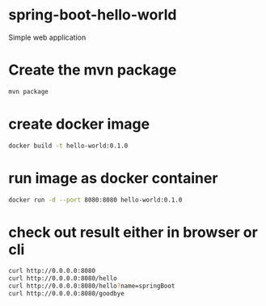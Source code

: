 # spring-boot-hello-world
Simple web application

# Create the mvn package
```bash
mvn package
```
# create docker image
```bash
docker build -t hello-world:0.1.0
```

# run image as docker container
```bash
docker run -d --port 8080:8080 hello-world:0.1.0
```

# check out result either in browser or cli
```bash
curl http://0.0.0.0:8080
curl http://0.0.0.0:8080/hello
curl http://0.0.0.0:8080/hello?name=springBoot
curl http://0.0.0.0:8080/goodbye
```
